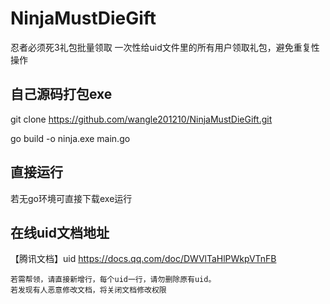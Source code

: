 # NinjaMustDieGift
忍者必须死3礼包批量领取
一次性给uid文件里的所有用户领取礼包，避免重复性操作

## 自己源码打包exe
git clone https://github.com/wangle201210/NinjaMustDieGift.git

go build -o ninja.exe main.go

## 直接运行
若无go环境可直接下载exe运行

## 在线uid文档地址
【腾讯文档】uid
https://docs.qq.com/doc/DWVlTaHlPWkpVTnFB
```
若需帮领，请直接新增行，每个uid一行，请勿删除原有uid。
若发现有人恶意修改文档，将关闭文档修改权限
```